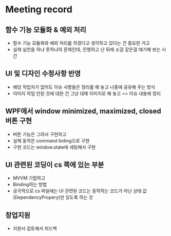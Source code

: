 # Meeting record

## 함수 기능 모듈화 & 예외 처리

- 함수 기능 모듈화와 예외 처리를 하겠다고 생각하고 있다는 건 중요한 거고
- 실제 실천을 하냐 못하냐의 문제인데, 진행하고 난 뒤에 소감 같은걸 얘기해 보는 시간

## UI 및 디자인 수정사항 반영

- 해당 작업자가 없어도 이슈 사항들은 정리를 해 놓고 나중에 공유해 주는 방식
- 이미지 작업 안된 것에 대한 건 그냥 대체 이미지로 해 놓고 => 이슈 내용에 정리

## WPF에서 window minimized, maximized, closed 버튼 구현

- 버튼 기능은 그려서 구현하고
- 실제 동작은 command biding으로 구현
- 구현 코드는 window.state에 세팅해서 구현

## UI 관련된 코딩이 cs 쪽에 있는 부분

- MVVM 기법하고
- Binding하는 방법
- 궁극적으로 cs 파일에는 UI 관련된 코드는 동작하는 코드가 아닌 상태 값(DependencyPropery)만 있도록 하는 것

## 창업지원

- 지원서 검토해서 피드백